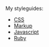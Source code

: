 My styleguides:
* [CSS](https://github.com/wbrady/styleguide/blob/master/CSS.md)
* [Markup](https://github.com/wbrady/styleguide/blob/master/Markup.md)
* [Javascript](https://github.com/wbrady/styleguide/blob/master/Javascript.md)
* [Ruby](https://github.com/wbrady/styleguide/blob/master/Ruby.md)
